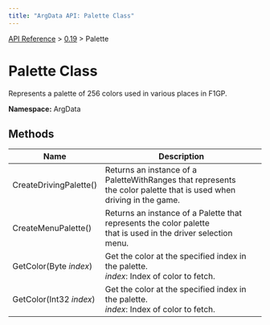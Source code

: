 ```yaml
---
title: "ArgData API: Palette Class"
---
```


[API Reference](/argdata/api) &gt; [0.19](/argdata/api/0.19) &gt; Palette

# Palette Class

Represents a palette of 256 colors used in various places in F1GP.

**Namespace:** ArgData

## Methods

<table class="table table-bordered table-striped ">
<thead>
  <tr>
    <th>Name</th>
    <th>Description</th>
  </tr>
</thead>
<tbody>
  <tr>
    <td>CreateDrivingPalette()</td>
    <td>Returns an instance of a PaletteWithRanges that represents<br />the color palette that is used when driving in the game.</td>
  </tr>
  <tr>
    <td>CreateMenuPalette()</td>
    <td>Returns an instance of a Palette that represents the color palette<br />that is used in the driver selection menu.</td>
  </tr>
  <tr>
    <td>GetColor(Byte <em>index</em>)</td>
    <td>Get the color at the specified index in the palette.<br /><em>index</em>: Index of color to fetch.<br /></td>
  </tr>
  <tr>
    <td>GetColor(Int32 <em>index</em>)</td>
    <td>Get the color at the specified index in the palette.<br /><em>index</em>: Index of color to fetch.<br /></td>
  </tr>
</tbody>
</table>


